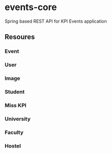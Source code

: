 # events-core
Spring based REST API for KPI Events application

## Resoures

### Event 


### User


### Image 


### Student


### Miss KPI


### University


### Faculty



### Hostel










